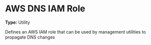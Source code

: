 # AWS DNS IAM Role

**Type:** Utility

Defines an AWS IAM role that can be used by management utilities to propagate DNS changes
